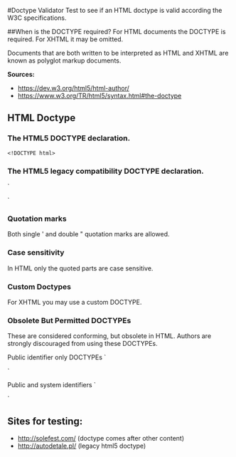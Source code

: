 #Doctype Validator
Test to see if an HTML doctype is valid according the W3C specifications.



##When is the DOCTYPE required?
For HTML documents the DOCTYPE is required.
For XHTML it may be omitted.

Documents that are both written to be interpreted as HTML and XHTML are known as polyglot markup documents. 

**Sources:**

* https://dev.w3.org/html5/html-author/
* https://www.w3.org/TR/html5/syntax.html#the-doctype


## HTML Doctype
### The HTML5 DOCTYPE declaration.
`<!DOCTYPE html>`


### The HTML5 legacy compatibility DOCTYPE declaration.
`<!DOCTYPE html SYSTEM "about:legacy-compat">
<!DOCTYPE html SYSTEM 'about:legacy-compat'>`

### Quotation marks
Both single '  and double " quotation marks are allowed.

### Case sensitivity
In HTML only the quoted parts are case sensitive. 


### Custom Doctypes
For XHTML you may use a custom DOCTYPE.


### Obsolete But Permitted DOCTYPEs
These are considered conforming, but obsolete in HTML.
Authors are strongly discouraged from using these DOCTYPEs.

Public identifier only DOCTYPEs
`<!DOCTYPE html PUBLIC "-//W3C//DTD HTML 4.0//EN">
<!DOCTYPE html PUBLIC "-//W3C//DTD HTML 4.01//EN">`

Public and system identifiers
`<!DOCTYPE html PUBLIC "-//W3C//DTD HTML 4.0//EN"
    SYSTEM "http://www.w3.org/TR/REC-html40/strict.dtd">

<!DOCTYPE html PUBLIC "-//W3C//DTD HTML 4.01//EN"
    SYSTEM "http://www.w3.org/TR/html4/strict.dtd">

<!DOCTYPE html PUBLIC "-//W3C//DTD XHTML 1.0 Strict//EN"
    SYSTEM "http://www.w3.org/TR/xhtml1/DTD/xhtml1-strict.dtd">

<!DOCTYPE html PUBLIC "-//W3C//DTD XHTML 1.1//EN"
    SYSTEM "http://www.w3.org/TR/xhtml11/DTD/xhtml11.dtd">`





## Sites for testing:
* http://solefest.com/   		(doctype comes after other content)
* http://autodetale.pl/ 		(legacy html5 doctype)